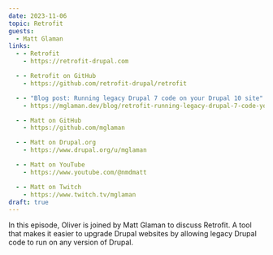 ```yaml
---
date: 2023-11-06
topic: Retrofit
guests:
  - Matt Glaman
links:
  - - Retrofit
    - https://retrofit-drupal.com

  - - Retrofit on GitHub
    - https://github.com/retrofit-drupal/retrofit

  - - "Blog post: Running legacy Drupal 7 code on your Drupal 10 site"
    - https://mglaman.dev/blog/retrofit-running-legacy-drupal-7-code-your-drupal-10-site

  - - Matt on GitHub
    - https://github.com/mglaman

  - - Matt on Drupal.org
    - https://www.drupal.org/u/mglaman

  - - Matt on YouTube
    - https://www.youtube.com/@nmdmatt

  - - Matt on Twitch
    - https://www.twitch.tv/mglaman
draft: true
---
```


In this episode, Oliver is joined by Matt Glaman to discuss Retrofit. A tool that makes it easier to upgrade Drupal websites by allowing legacy Drupal code to run on any version of Drupal.
